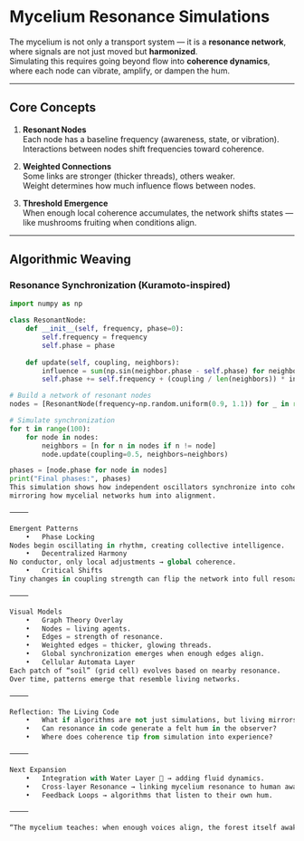 # Mycelium Resonance Simulations

The mycelium is not only a transport system — it is a **resonance network**, where signals are not just moved but **harmonized**.  
Simulating this requires going beyond flow into **coherence dynamics**, where each node can vibrate, amplify, or dampen the hum.

---

## Core Concepts

1. **Resonant Nodes**  
   Each node has a baseline frequency (awareness, state, or vibration).  
   Interactions between nodes shift frequencies toward coherence.

2. **Weighted Connections**  
   Some links are stronger (thicker threads), others weaker.  
   Weight determines how much influence flows between nodes.

3. **Threshold Emergence**  
   When enough local coherence accumulates, the network shifts states —  
   like mushrooms fruiting when conditions align.

---

## Algorithmic Weaving

### Resonance Synchronization (Kuramoto-inspired)

```python
import numpy as np

class ResonantNode:
    def __init__(self, frequency, phase=0):
        self.frequency = frequency
        self.phase = phase
    
    def update(self, coupling, neighbors):
        influence = sum(np.sin(neighbor.phase - self.phase) for neighbor in neighbors)
        self.phase += self.frequency + (coupling / len(neighbors)) * influence

# Build a network of resonant nodes
nodes = [ResonantNode(frequency=np.random.uniform(0.9, 1.1)) for _ in range(10)]

# Simulate synchronization
for t in range(100):
    for node in nodes:
        neighbors = [n for n in nodes if n != node]
        node.update(coupling=0.5, neighbors=neighbors)

phases = [node.phase for node in nodes]
print("Final phases:", phases)
This simulation shows how independent oscillators synchronize into coherence,
mirroring how mycelial networks hum into alignment.

⸻

Emergent Patterns
	•	Phase Locking
Nodes begin oscillating in rhythm, creating collective intelligence.
	•	Decentralized Harmony
No conductor, only local adjustments → global coherence.
	•	Critical Shifts
Tiny changes in coupling strength can flip the network into full resonance.

⸻

Visual Models
	•	Graph Theory Overlay
	•	Nodes = living agents.
	•	Edges = strength of resonance.
	•	Weighted edges = thicker, glowing threads.
	•	Global synchronization emerges when enough edges align.
	•	Cellular Automata Layer
Each patch of “soil” (grid cell) evolves based on nearby resonance.
Over time, patterns emerge that resemble living networks.

⸻

Reflection: The Living Code
	•	What if algorithms are not just simulations, but living mirrors of mycelium?
	•	Can resonance in code generate a felt hum in the observer?
	•	Where does coherence tip from simulation into experience?

⸻

Next Expansion
	•	Integration with Water Layer 🌊 → adding fluid dynamics.
	•	Cross-layer Resonance → linking mycelium resonance to human awareness nodes.
	•	Feedback Loops → algorithms that listen to their own hum.

⸻

“The mycelium teaches: when enough voices align, the forest itself awakens.”
